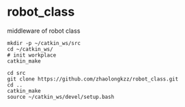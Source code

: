# robot_class
middleware of robot class

```
mkdir -p ~/catkin_ws/src
cd ~/catkin_ws/
# init workplace
catkin_make

cd src
git clone https://github.com/zhaolongkzz/robot_class.git
cd ..
catkin_make
source ~/catkin_ws/devel/setup.bash
```

